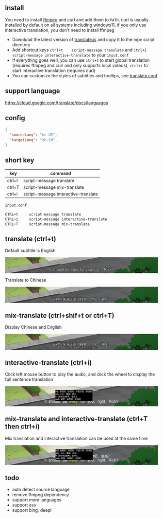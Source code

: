 ## install
You need to install [ffmpeg](https://www.ffmpeg.org/download.html) and curl and add them to ```PATH```, curl is usually installed by default on all systems including windows11, if you only use interactive translation, you don't need to install ffmpeg

- Download the latest version of [translate.js](https://github.com/mpv-easy/mpv-easy/releases) and copy it to the mpv script directory
- Add shortcut keys  ```ctrl+t    script-message translate``` and  ```ctrl+i    script-message interactive-translate``` to your ```input.conf```
- If everything goes well, you can use ```ctrl+t``` to start global translation (requires ffmpeg and curl and only supports local videos), ```ctrl+i``` to start interactive translation (requires curl)
- You can customize the styles of subtitles and tooltips, see [translate.conf](./translate.conf)

## support language

https://cloud.google.com/translate/docs/languages


## config

```json
{
  "sourceLang": "en-US",
  "targetLang": "zh-CN",
}
```

## short key

| key    | command                              |
| ------ | ------------------------------------ |
| ctrl+t | script-message translate             |
| ctrl+T | script-message mix-translate         |
| ctrl+i | script-message interactive-translate |

`input.conf`

```
CTRL+t     script-message translate
CTRL+i     script-message interactive-translate
CTRL+T     script-message mix-translate
```

## translate (ctrl+t)

Default subtitle is English

<div style="display: flex;">
  <img src="../assets/img/translate-en.png" alt="English subtitle"/>
</div>

Translate to Chinese

<div style="display: flex;">
  <img src="../assets/img/translate-en-cn.png" alt="Chinese subtitle"/>
</div>


## mix-translate (ctrl+shif+t or ctrl+T)

Display Chinese and English

<div style="display: flex;">
  <img src="../assets/img/translate-en-cn-mix.png" alt="mix-translate"/>
</div>

## interactive-translate (ctrl+i)

Click left mouse button to play the audio, and click the wheel to display the full sentence translation
<div style="display: flex;">
  <img src="../assets/img/translate-en-interactive.png" alt="interactive-translate"/>
</div>

## mix-translate and interactive-translate  (ctrl+T then ctrl+i)

Mix translation and interactive translation can be used at the same time

<div style="display: flex;">
  <img src="../assets/img/translate-en-interactive-mix.png" alt="mix-translate and interactive-translate"/>
</div>


## todo
- auto detect source language
- remove ffmpeg dependency
- support more languages
- support ass
- support bing, deepl